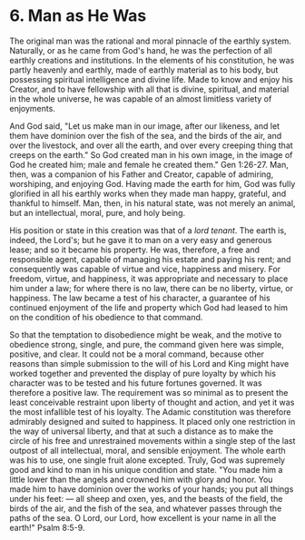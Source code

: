 # 6. Man as He Was

The original man was the rational and moral pinnacle of the earthly system. Naturally, or as he came from God's hand, he was the perfection of all earthly creations and institutions. In the elements of his constitution, he was partly heavenly and earthly, made of earthly material as to his body, but possessing spiritual intelligence and divine life. Made to know and enjoy his Creator, and to have fellowship with all that is divine, spiritual, and material in the whole universe, he was capable of an almost limitless variety of enjoyments.

And God said, "Let us make man in our image, after our likeness, and let them have dominion over the fish of the sea, and the birds of the air, and over the livestock, and over all the earth, and over every creeping thing that creeps on the earth." So God created man in his own image, in the image of God he created him; male and female he created them." Gen 1:26-27. Man, then, was a companion of his Father and Creator, capable of admiring, worshiping, and enjoying God. Having made the earth for him, God was fully glorified in all his earthly works when they made man happy, grateful, and thankful to himself. Man, then, in his natural state, was not merely an animal, but an intellectual, moral, pure, and holy being.

His position or state in this creation was that of a *lord tenant*. The earth is, indeed, the Lord's; but he gave it to man on a very easy and generous lease; and so it became his property. He was, therefore, a free and responsible agent, capable of managing his estate and paying his rent; and consequently was capable of virtue and vice, happiness and misery. For freedom, virtue, and happiness, it was appropriate and necessary to place him under a law; for where there is no law, there can be no liberty, virtue, or happiness. The law became a test of his character, a guarantee of his continued enjoyment of the life and property which God had leased to him on the condition of his obedience to that command.

So that the temptation to disobedience might be weak, and the motive to obedience strong, single, and pure, the command given here was simple, positive, and clear. It could not be a moral command, because other reasons than simple submission to the will of his Lord and King might have worked together and prevented the display of pure loyalty by which his character was to be tested and his future fortunes governed. It was therefore a positive law. The requirement was so minimal as to present the least conceivable restraint upon liberty of thought and action, and yet it was the most infallible test of his loyalty. The Adamic constitution was therefore admirably designed and suited to happiness. It placed only one restriction in the way of universal liberty, and that at such a distance as to make the circle of his free and unrestrained movements within a single step of the last outpost of all intellectual, moral, and sensible enjoyment. The whole earth was his to use, one single fruit alone excepted. Truly, God was supremely good and kind to man in his unique condition and state. "You made him a little lower than the angels and crowned him with glory and honor. You made him to have dominion over the works of your hands; you put all things under his feet: — all sheep and oxen, yes, and the beasts of the field, the birds of the air, and the fish of the sea, and whatever passes through the paths of the sea. O Lord, our Lord, how excellent is your name in all the earth!" Psalm 8:5-9.
